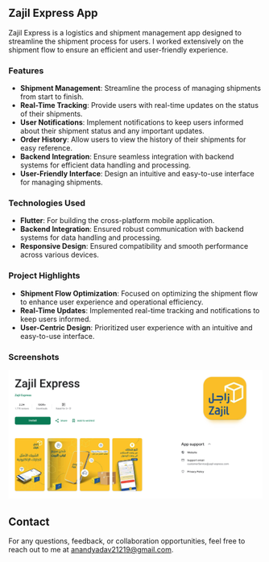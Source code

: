 ## Zajil Express App  

Zajil Express is a logistics and shipment management app designed to streamline the shipment process for users. I worked extensively on the shipment flow to ensure an efficient and user-friendly experience.

### Features

- **Shipment Management**: Streamline the process of managing shipments from start to finish.
- **Real-Time Tracking**: Provide users with real-time updates on the status of their shipments.
- **User Notifications**: Implement notifications to keep users informed about their shipment status and any important updates.
- **Order History**: Allow users to view the history of their shipments for easy reference.
- **Backend Integration**: Ensure seamless integration with backend systems for efficient data handling and processing.
- **User-Friendly Interface**: Design an intuitive and easy-to-use interface for managing shipments.

### Technologies Used

- **Flutter**: For building the cross-platform mobile application.
- **Backend Integration**: Ensured robust communication with backend systems for data handling and processing.
- **Responsive Design**: Ensured compatibility and smooth performance across various devices.

### Project Highlights

- **Shipment Flow Optimization**: Focused on optimizing the shipment flow to enhance user experience and operational efficiency.
- **Real-Time Updates**: Implemented real-time tracking and notifications to keep users informed.
- **User-Centric Design**: Prioritized user experience with an intuitive and easy-to-use interface.

### Screenshots

![Zajil Express App](https://github.com/anandyadav21219/Zajil-Express-App/blob/main/zajil_app.png?raw=true)

## Contact

For any questions, feedback, or collaboration opportunities, feel free to reach out to me at [anandyadav21219@gmail.com](mailto:anandyadav21219@gmail.com).
